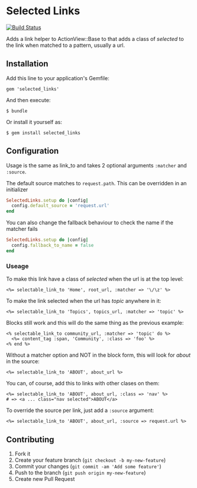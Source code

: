# Selected Links

[![Build Status](https://travis-ci.org/kainage/selected_links.png)](https://travis-ci.org/kainage/selected_links)

Adds a link helper to ActionView::Base to that adds a class of _selected_
to the link when matched to a pattern, usually a url.

## Installation

Add this line to your application's Gemfile:

    gem 'selected_links'

And then execute:

    $ bundle

Or install it yourself as:

    $ gem install selected_links

## Configuration

Usage is the same as link_to and takes 2 optional arguments ```:matcher``` and ```:source```.

The default source matches to ```request.path```. This can be overridden in an initializer

```ruby
SelectedLinks.setup do |config|
  config.default_source = 'request.url'
end
```

You can also change the fallback behaviour to check the name if the matcher fails

```ruby
SelectedLinks.setup do |config|
  config.fallback_to_name = false
end
```

### Useage

To make this link have a class of _selected_ when the url is at the top level:

```
<%= selectable_link_to 'Home', root_url, :matcher => '\/\z' %>
```

To make the link selected when the url has _topic_ anywhere in it:

```
<%= selectable_link_to 'Topics', topics_url, :matcher => 'topic' %>
```

Blocks still work and this will do the same thing as the previous example:

```
<% selectable_link_to community_url, :matcher => 'topic' do %>
  <%= content_tag :span, 'Community', :class => 'foo' %>
<% end %>
```

Without a matcher option and NOT in the block form, this will look for _about_ in the source:

```
<%= selectable_link_to 'ABOUT', about_url %>
```

You can, of course, add this to links with other clases on them:

```
<%= selectable_link_to 'ABOUT', about_url, :class => 'nav' %>
# => <a ... class="nav selected">ABOUT</a>
```

To override the source per link, just add a ```:source``` argument:

```
<%= selectable_link_to 'ABOUT', about_url, :source => request.url %>
```

## Contributing

1. Fork it
2. Create your feature branch (`git checkout -b my-new-feature`)
3. Commit your changes (`git commit -am 'Add some feature'`)
4. Push to the branch (`git push origin my-new-feature`)
5. Create new Pull Request
